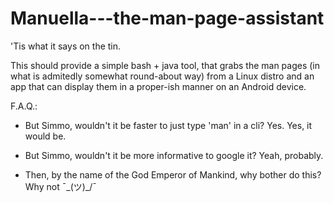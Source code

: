 # Manuella---the-man-page-assistant
'Tis what it says on the tin. 
  
  This should provide a simple bash + java tool, that grabs the man pages (in what is admitedly somewhat round-about way)  from a Linux distro and an app that can display them in a proper-ish manner on an Android device.

F.A.Q.:

  - But Simmo, wouldn't it be faster to just type 'man' in a cli?
    Yes. Yes, it would be.
    
  - But Simmo, wouldn't it be more informative to google it?
    Yeah, probably.
    
  - Then, by the name of the God  Emperor of Mankind, why bother do this?
    Why not ¯\_(ツ)_/¯    
